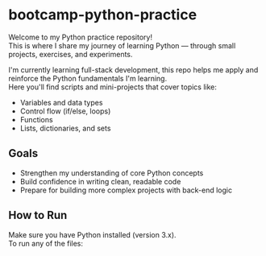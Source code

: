 # bootcamp-python-practice

Welcome to my Python practice repository!  
This is where I share my journey of learning Python — through small projects, exercises, and experiments.

I'm currently learning full-stack development, this repo helps me apply and reinforce the Python fundamentals I'm learning.  
Here you'll find scripts and mini-projects that cover topics like:

- Variables and data types
- Control flow (if/else, loops)
- Functions
- Lists, dictionaries, and sets
  
## Goals

- Strengthen my understanding of core Python concepts
- Build confidence in writing clean, readable code
- Prepare for building more complex projects with back-end logic

##  How to Run

Make sure you have Python installed (version 3.x).  
To run any of the files:


